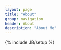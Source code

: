 ```yaml
---
layout: page
title: "About"
group: navigation
header: About
description: "About Me"
---
```

{% include JB/setup %}

